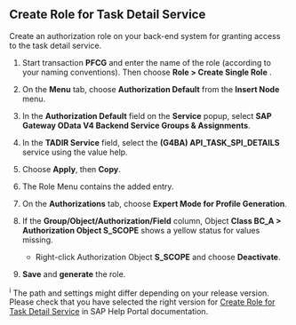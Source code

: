## Create Role for Task Detail Service

Create an authorization role on your back-end system for granting access to the task detail service.

1. Start transaction **PFCG** and enter the name of the role (according to your naming conventions). Then choose **Role > Create Single Role** .

2. On the **Menu** tab, choose **Authorization Default** from the **Insert Node** menu.

3. In the **Authorization Default** field on the **Service** popup, select **SAP Gateway OData V4 Backend Service Groups & Assignments**.

4. In the **TADIR Service** field, select the **(G4BA) API_TASK_SPI_DETAILS** service using the value help.

5. Choose **Apply**, then **Copy**.

6. The Role Menu contains the added entry.

7. On the **Authorizations** tab, choose **Expert Mode for Profile Generation**.

8. If the **Group/Object/Authorization/Field** column, Object **Class BC_A > Authorization Object S_SCOPE** shows a yellow status for values missing.
    - Right-click Authorization Object **S_SCOPE** and choose **Deactivate**.

9. **Save** and **generate** the role.


<sup>i</sup> The path and settings might differ depending on your release version. Please check that you have selected the right version for [Create Role for Task Detail Service](https://help.sap.com/docs/SAP_S4HANA_ON-PREMISE/0f18dddf28764f5b807ecd80549044cc/fef6f08bd6f248f6a0c9d643b281709d.html?version=2021.002) in SAP Help Portal documentation.